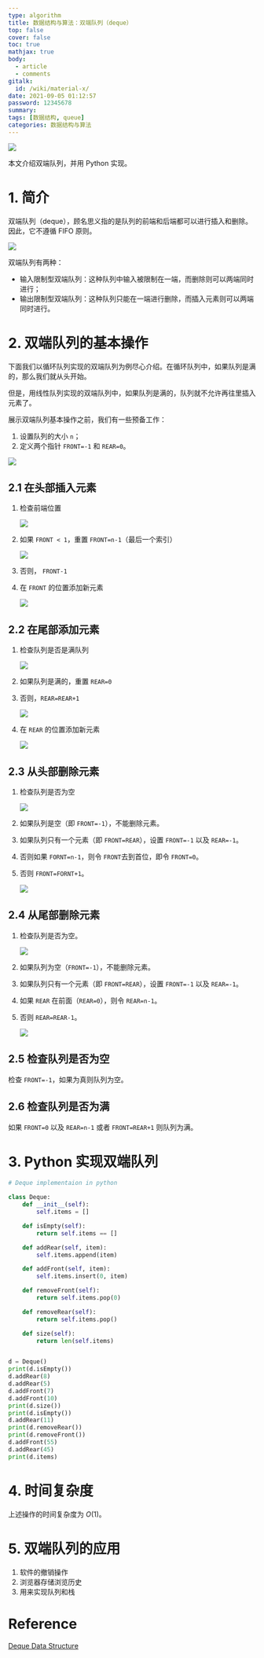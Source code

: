 ```yaml
---
type: algorithm
title: 数据结构与算法：双端队列（deque）
top: false
cover: false
toc: true
mathjax: true
body:
  - article
  - comments
gitalk:
  id: /wiki/material-x/
date: 2021-09-05 01:12:57
password: 12345678
summary:
tags: [数据结构, queue]
categories: 数据结构与算法
---
```


![](https://cdn.jsdelivr.net/gh/rogerspy/blog-imgs/20210820161802.png)

本文介绍双端队列，并用 Python 实现。

<!--more-->

# 1. 简介

双端队列（deque），顾名思义指的是队列的前端和后端都可以进行插入和删除。因此，它不遵循 FIFO 原则。

![](https://cdn.jsdelivr.net/gh/rogerspy/blog-imgs/blog-imgs/20210905144730.png)

双端队列有两种：

- 输入限制型双端队列：这种队列中输入被限制在一端，而删除则可以两端同时进行；
- 输出限制型双端队列：这种队列只能在一端进行删除，而插入元素则可以两端同时进行。

# 2. 双端队列的基本操作

下面我们以循环队列实现的双端队列为例尽心介绍。在循环队列中，如果队列是满的，那么我们就从头开始。

但是，用线性队列实现的双端队列中，如果队列是满的，队列就不允许再往里插入元素了。

展示双端队列基本操作之前，我们有一些预备工作：

1. 设置队列的大小 `n`；
2. 定义两个指针 `FRONT=-1` 和 `REAR=0`。

![](https://cdn.jsdelivr.net/gh/rogerspy/blog-imgs/blog-imgs/20210905150638.png)

## 2.1 在头部插入元素

1. 检查前端位置

   ![](https://cdn.jsdelivr.net/gh/rogerspy/blog-imgs/blog-imgs/20210905181644.png)

2. 如果 `FRONT < 1`，重置 `FRONT=n-1`（最后一个索引）

   ![](https://cdn.jsdelivr.net/gh/rogerspy/blog-imgs/blog-imgs/20210905181844.png)

   

3. 否则， `FRONT-1`

4. 在 `FRONT` 的位置添加新元素

   ![](https://cdn.jsdelivr.net/gh/rogerspy/blog-imgs/blog-imgs/20210905193549.png)

## 2.2 在尾部添加元素

1. 检查队列是否是满队列

   ![](https://cdn.jsdelivr.net/gh/rogerspy/blog-imgs/blog-imgs/20210905193906.png)

2. 如果队列是满的，重置 `REAR=0`

3. 否则，`REAR=REAR+1`

   ![](https://cdn.jsdelivr.net/gh/rogerspy/blog-imgs/blog-imgs/20210905194245.png)

4. 在 `REAR` 的位置添加新元素

   ![](https://cdn.jsdelivr.net/gh/rogerspy/blog-imgs/blog-imgs/20210905194423.png)

## 2.3 从头部删除元素

1. 检查队列是否为空

   ![](https://cdn.jsdelivr.net/gh/rogerspy/blog-imgs/blog-imgs/20210905194650.png)

2. 如果队列是空（即 `FRONT=-1`），不能删除元素。

3. 如果队列只有一个元素（即 `FRONT=REAR`），设置 `FRONT=-1` 以及 `REAR=-1`。

4. 否则如果 `FORNT=n-1`，则令 `FRONT`去到首位，即令 `FRONT=0`。

5. 否则 `FRONT=FORNT+1`。

   ![](https://cdn.jsdelivr.net/gh/rogerspy/blog-imgs/blog-imgs/20210905195221.png)

## 2.4 从尾部删除元素

1. 检查队列是否为空。

   ![](https://cdn.jsdelivr.net/gh/rogerspy/blog-imgs/blog-imgs/20210905195459.png)

2. 如果队列为空（`FRONT=-1`），不能删除元素。

3. 如果队列只有一个元素（即 `FRONT=REAR`），设置 `FRONT=-1` 以及 `REAR=-1`。

4. 如果 `REAR` 在前面（`REAR=0`），则令 `REAR=n-1`。

5. 否则 `REAR=REAR-1`。

   ![](https://cdn.jsdelivr.net/gh/rogerspy/blog-imgs/blog-imgs/20210905195900.png)

## 2.5 检查队列是否为空

检查 `FRONT=-1`，如果为真则队列为空。

## 2.6 检查队列是否为满

如果 `FRONT=0` 以及 `REAR=n-1` 或者 `FRONT=REAR+1` 则队列为满。

# 3. Python 实现双端队列

```python
# Deque implementaion in python

class Deque:
    def __init__(self):
        self.items = []

    def isEmpty(self):
        return self.items == []

    def addRear(self, item):
        self.items.append(item)

    def addFront(self, item):
        self.items.insert(0, item)

    def removeFront(self):
        return self.items.pop(0)

    def removeRear(self):
        return self.items.pop()

    def size(self):
        return len(self.items)


d = Deque()
print(d.isEmpty())
d.addRear(8)
d.addRear(5)
d.addFront(7)
d.addFront(10)
print(d.size())
print(d.isEmpty())
d.addRear(11)
print(d.removeRear())
print(d.removeFront())
d.addFront(55)
d.addRear(45)
print(d.items)
```

# 4. 时间复杂度

上述操作的时间复杂度为 $O(1)$。

# 5. 双端队列的应用

1. 软件的撤销操作
2. 浏览器存储浏览历史
3. 用来实现队列和栈

# Reference

[Deque Data Structure](https://www.programiz.com/dsa/deque) 
